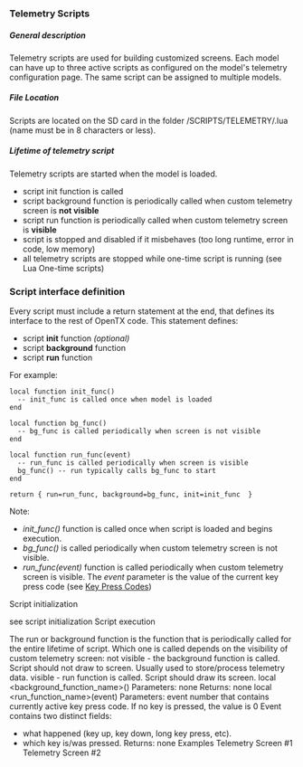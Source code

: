 ### Telemetry Scripts

##### General description

Telemetry scripts are used for building customized screens. Each model can have up to three active scripts as configured on the model's telemetry configuration page. The same script can be assigned to multiple models.

##### File Location

Scripts are located on the SD card in the folder /SCRIPTS/TELEMETRY/<name>.lua (name must be in 8 characters or less).

##### Lifetime of telemetry script

Telemetry scripts are started when the model is loaded.

* script init function is called
* script background function is periodically called when custom telemetry screen is **not visible**
* script run function is periodically called when custom telemetry screen is **visible**
* script is stopped and disabled if it misbehaves (too long runtime, error in code, low memory)
* all telemetry scripts are stopped while one-time script is running (see Lua One-time scripts)

### Script interface definition

Every script must include a return statement at the end, that defines its interface to the rest of OpenTX code. This statement defines:
* script **init** function *(optional)*
* script **background** function
* script **run** function

For example:

```
local function init_func()
  -- init_func is called once when model is loaded
end

local function bg_func()
  -- bg_func is called periodically when screen is not visible
end

local function run_func(event)
  -- run_func is called periodically when screen is visible
  bg_func() -- run typically calls bg_func to start
end

return { run=run_func, background=bg_func, init=init_func  }
```

Note:

* *init_func()* function is called once when script is loaded and begins execution.
* *bg_func()* is called periodically when custom telemetry screen is not visible.
* *run_func(event)* function is called periodically when custom telemetry screen is visible. The *event* parameter is the value of the current key press code (see [Key Press Codes](key_press_codes.md))

Script initialization

see script initialization
Script execution

The run or background function is the function that is periodically called for the entire lifetime of script. Which one is called depends on the visibility of custom telemetry screen:
not visible - the background function is called. Script should not draw to screen. Usually used to store/process telemetry data.
visible - run function is called. Script should draw its screen.
local <background_function_name>()
Parameters:
none
Returns:
none
local <run_function_name>(event)
Parameters:
event
number that contains currently active key press code. If no key is pressed, the value is 0
Event contains two distinct fields:
  * what happened (key up, key down, long key press, etc).
  * which key is/was pressed.
Returns:
none
Examples
Telemetry Screen #1
Telemetry Screen #2
